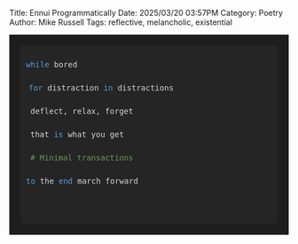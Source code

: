 Title: Ennui Programmatically
Date: 2025/03/20 03:57PM
Category: Poetry
Author: Mike Russell
Tags: reflective, melancholic, existential

<div style="font-family: 'Courier New', Courier, monospace; background-color: #1e1e1e; color: #d4d4d4; padding: 20px; line-height: 1.5;">
    <div style="background-color: #252526; padding: 10px; border-radius: 5px; overflow-x: auto;">
        <pre>
<span style="color: #569cd6;">while</span> bored<br>
<span style="color: #569cd6; margin-left: 5px;">for</span> distraction <span style="color: #569cd6;">in</span> distractions<br>
<span style="margin-left: 8px;">deflect, relax, forget</span><br>
<span style="margin-left: 8px; margin-left: 8px;">that <span style="color: #569cd6;">is</span> what you get</span><br>
<span style="color: #6a9955; margin-left: 8px;"># Minimal transactions</span><br>
<span style="color: #569cd6;">to</span> the <span style="color: #569cd6;">end</span> march forward<br>
        </pre>
    </div>
</div>